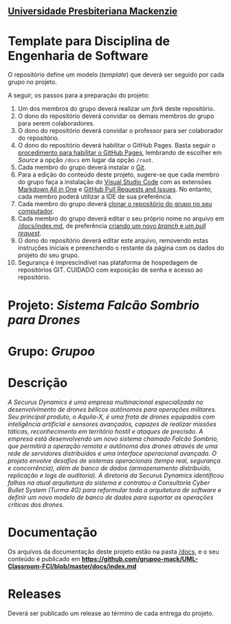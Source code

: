 <h2><a href= "https://www.mackenzie.br">Universidade Presbiteriana Mackenzie</a></h2>


# Template para Disciplina de Engenharia de Software

O repositório define um modelo (*template*) que deverá ser seguido por cada grupo no projeto.

A seguir, os passos para a preparação do projeto:

1. Um dos membros do grupo deverá realizar um *fork* deste repositório.
2. O dono do repositório deverá convidar os demais membros do grupo para serem colaboradores.
3. O dono do repositório deverá convidar o professor para ser colaborador do repositório.
4. O dono do repositório deverá habilitar o GitHub Pages. Basta seguir o [procedimento para habilitar o GitHub Pages](https://docs.github.com/pt/pages/getting-started-with-github-pages/configuring-a-publishing-source-for-your-github-pages-site), lembrando de escolher em *Source* a opção `/docs` em lugar da opção `/root`.
5. Cada membro do grupo deverá instalar o [Git](https://git-scm.com/downloads).
6. Para a edição do conteúdo deste projeto, sugere-se que cada membro do grupo faça a instalação do [Visual Studio Code](https://code.visualstudio.com/) com as extensões [Markdown All in One](https://marketplace.visualstudio.com/items?itemName=yzhang.markdown-all-in-one) e [GitHub Pull Requests and Issues](https://marketplace.visualstudio.com/items?itemName=GitHub.vscode-pull-request-github). No entanto, cada membro poderá utilizar a IDE de sua preferência.
7. Cada membro do grupo deverá [clonar o repositório do grupo no seu computador](https://learn.microsoft.com/en-us/azure/developer/javascript/how-to/with-visual-studio-code/clone-github-repository?tabs=create-repo-command-palette%2Cinitialize-repo-activity-bar%2Ccreate-branch-command-palette%2Ccommit-changes-command-palette%2Cpush-command-palette).
8. Cada membro do grupo deverá editar o seu próprio nome no arquivo em [/docs/index.md](./docs/index.md), de preferência [criando um novo *branch* e um *pull request*](https://www.youtube.com/watch?v=LdSwWxVzUpo).
9. O dono do repositório deverá editar este arquivo, removendo estas instruções iniciais e preenchendo o restante da página com os dados do projeto do seu grupo.
10. Segurança é imprescindível nas plataforma de hospedagem de repositórios GIT. CUIDADO com exposição de senha e acesso ao repositório.


# Projeto: *Sistema Falcão Sombrio para Drones*

# Grupo: *Grupoo*

# Descrição

*A Securus Dynamics é uma empresa multinacional especializada no desenvolvimento de drones bélicos autônomos para operações militares. Seu principal produto, o Aquila-X, é uma frota de drones equipados com inteligência artificial e sensores avançados, capazes de realizar missões táticas, reconhecimento em território hostil e ataques de precisão.
A empresa está desenvolvendo um novo sistema chamado Falcão Sombrio, que permitirá a operação remota e autônoma dos drones através de uma rede de servidores distribuídos e uma interface operacional avançada. O projeto envolve desafios de sistemas operacionais (tempo real, segurança e concorrência), além de banco de dados (armazenamento distribuído, replicação e logs de auditoria).
A diretoria da Securus Dynamics identificou falhas na atual arquitetura do sistema e contratou a Consultoria Cyber Bullet System (Turma 4G) para reformular toda a arquitetura de software e definir um novo modelo de banco de dados para suportar as operações críticas dos drones.*

# Documentação

Os arquivos da documentação deste projeto estão na pasta [/docs](/docs), e o seu conteúdo é publicado em **https://github.com/grupoo-mack/UML-Classroom-FCI/blob/master/docs/index.md**



# Releases

Deverá ser publicado um release ao término de cada entrega do projeto.
